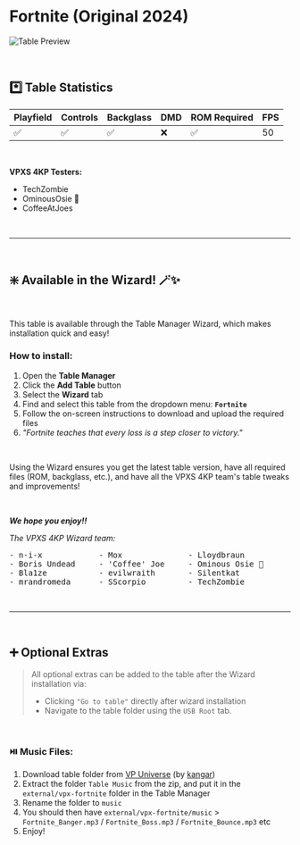 ﻿# Fortnite (Original 2024)

![Table Preview](../../images/vpx-fortnite.png)

<br>

## *️⃣  Table Statistics

| Playfield | Controls | Backglass | DMD | ROM Required | FPS | 
|-----------|----------|-----------|-----|--------------|-----|
| :white_check_mark: | :white_check_mark: | :white_check_mark: | :x: | :white_check_mark: | 50 |

<br>

**VPXS 4KP Testers:**
  - TechZombie
  - OminousOsie 🌸
  - CoffeeAtJoes

<br>

---

<br>

## ❇️ Available in the Wizard! 🪄✨

<br>

This table is available through the Table Manager Wizard, which makes installation quick and easy!

### How to install:

1.  Open the **Table Manager**
2.  Click the **Add Table** button
3.  Select the **Wizard** tab
4.  Find and select this table from the dropdown menu: **`Fortnite`**
5.  Follow the on-screen instructions to download and upload the required files
6. *"Fortnite teaches that every loss is a step closer to victory."*

<br>

Using the Wizard ensures you get the latest table version, have all required files (ROM, backglass, etc.), and have all the VPXS 4KP team's table tweaks and improvements!

<br>

__*We hope you enjoy!!*__

*The VPXS 4KP Wizard team:*
<pre>
- n-i-x            - Mox              - Lloydbraun
- Boris Undead     - 'Coffee' Joe     - Ominous Osie 🌸
- Bla1ze           - evilwraith       - Silentkat        
- mrandromeda      - SScorpio         - TechZombie
</pre>

<br>

---

<br>

## ➕ Optional Extras

> All optional extras can be added to the table after the Wizard installation via: 
> -  Clicking `"Go to table"` directly after wizard installation
> -  Navigate to the table folder using the `USB Root` tab.

<br>

### ⏯️ Music Files:

1.  Download table folder from [VP Universe](https://vpuniverse.com/files/file/21107-fortnite-2024/) (by [kangar](https://vpuniverse.com/profile/75869-kangar/))
2.  Extract the folder `Table Music` from the zip, and put it in the `external/vpx-fortnite` folder in the Table Manager
3.  Rename the folder to `music`
3.  You should then have `external/vpx-fortnite/music` > `Fortnite_Banger.mp3` / `Fortnite_Boss.mp3` / `Fortnite_Bounce.mp3`  etc
4.  Enjoy!


<br>
<br>
<br>
<br>
<br>
